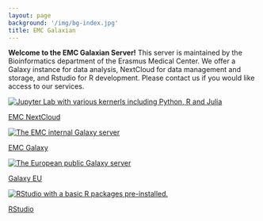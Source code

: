 ```yaml
---
layout: page
background: '/img/bg-index.jpg'
title: EMC Galaxian
---
```



**Welcome to the EMC Galaxian Server!** This server is maintained by the Bioinformatics department of the Erasmus Medical Center. We offer a Galaxy instance for data analysis, NextCloud for data management and storage, and Rstudio for R development. Please contact us if you would like access to our services.


<div class="flex-container">

 <!-- NextCloud -->
 <a class="mcard" href="https://bioinf-galaxian.erasmusmc.nl/nextcloud" target="_top">
  <img class="card-img-top" src="{{site.baseurl}}/img/interactive/nextcloud.png" title="Jupyter Lab with various kernerls including Python, R and Julia" />
  <p class="textcard">EMC NextCloud</p>
 </a>



 <!-- Galaxy -->
 <a class="mcard" href="https://bioinf-galaxy.erasmusmc.nl/galaxy" target="_top">
   <img class="card-img-top" src="{{site.baseurl}}/img/interactive/galaxy_logo.png" title="The EMC internal Galaxy server"/>
   <p class="textcard">EMC Galaxy</p>
 </a>

 <a class="mcard" href="https://usegalaxy.eu" target="_top">
   <img class="card-img-top" src="{{site.baseurl}}/img/interactive/galaxy-eu-logo.512.png" title="The European public Galaxy server"/>
   <p class="textcard">Galaxy EU</p>
 </a>


 <!-- Rstudio -->
 <a class="mcard" href="https://bioinf-galaxian.erasmusmc.nl/rstudio" target="_top">
   <img class="card-img-top" src="{{site.baseurl}}/img/interactive/rstudio.png" title="RStudio with a basic R packages pre-installed."/>
   <p class="textcard">RStudio</p>
 </a>


 <!-- Jupyter - ->
 <a class="mcard" href="https://live.usegalaxy.eu/?tool_id=interactive_tool_jupyter_notebook" target="_top">
  <img class="card-img-top" src="{{site.baseurl}}/img/interactive/jupyter.svg" title="Jupyter Lab with various kernerls including Python, R and Julia" />
  <p class="textcard">Jupyter lab for Python</p>
 </a>
-->



</div>
